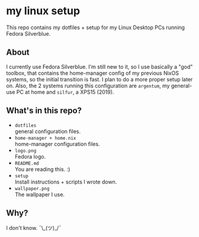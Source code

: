 # my linux setup

This repo contains my dotfiles + setup for my Linux Desktop PCs running Fedora Silverblue.

## About

I currently use Fedora Silverblue. I'm still new to it, so I use basically
a "god" toolbox, that contains the home-manager config of my previous NixOS
systems, so the initial transition is fast. I plan to do a more proper
setup later on. Also, the 2 systems running this configuration are `argentum`,
my general-use PC at home and `silfur`, a XPS15 (2019).

## What's in this repo?

- `dotfiles`  
  general configuration files.
- `home-manager + home.nix`  
  home-manager configuration files.
- `logo.png`  
  Fedora logo.
- `README.md`  
  You are reading this. :)
- `setup`  
  Install instructions + scripts I wrote down.
- `wallpaper.png`  
  The wallpaper I use.

## Why?

I don't know. ¯\\\_(ツ)_/¯
